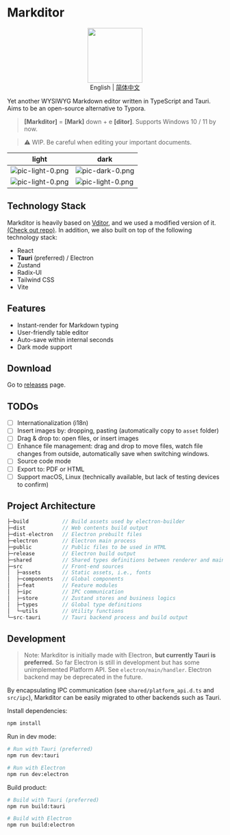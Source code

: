 # Markditor

<p align="center" style="margin-bottom:10px">
  <img src="./assets/logo.png" width="128px" />
  <br>
  English | <a href="./README.zh-CN.md">简体中文</a>
</p>

Yet another WYSIWYG Markdown editor written in TypeScript and Tauri. Aims to be an open-source alternative to Typora.

> **[Markditor]** = **[Mark]** down + e **[ditor]**.
> Supports Windows 10 / 11 by now.

> ⚠️ WIP. Be careful when editing your important documents.


| light                                      | dark                                      |
| ------------------------------------------ | ----------------------------------------- |
| ![pic-light-0.png](assets/pic-light-0.png) | ![pic-dark-0.png](assets/pic-dark-0.png)  |
| ![pic-light-0.png](assets/pic-light-1.png) | ![pic-light-0.png](assets/pic-dark-1.png) |

## Technology Stack

Markditor is heavily based on [Vditor](https://github.com/Vanessa219/vditor), and we used a modified version of it. [(Check out repo)](https://github.com/greyovo/vditor). In addition, we also built on top of the following technology stack:

- React
- **Tauri** (preferred) / Electron
- Zustand
- Radix-UI
- Tailwind CSS
- Vite

## Features

- Instant-render for Markdown typing
- User-friendly table editor
- Auto-save within internal seconds
- Dark mode support

## Download

Go to [releases](https://github.com/greyovo/MarkditorApp/releases) page.

## TODOs

- [ ]  Internationalization (i18n)
- [ ]  Insert images by: dropping, pasting (automatically copy to `asset` folder)
- [ ]  Drag & drop to: open files, or insert images
- [ ]  Enhance file management: drag and drop to move files, watch file changes from outside, automatically save when switching windows.
- [ ]  Source code mode
- [ ]  Export to: PDF or HTML
- [ ]  Support macOS, Linux (technically available, but lack of testing devices to confirm)

## Project Architecture

```js
├─build           // Build assets used by electron-builder
├─dist            // Web contents build output
├─dist-electron   // Electron prebuilt files
├─electron        // Electron main process
├─public          // Public files to be used in HTML
├─release         // Electron build output
├─shared          // Shared types definitions between renderer and main processes
├─src             // Front-end sources
│  ├─assets       // Static assets, i.e., fonts
│  ├─components   // Global components
│  ├─feat         // Feature modules
│  ├─ipc          // IPC communication
│  ├─store        // Zustand stores and business logics
│  ├─types        // Global type definitions
│  └─utils        // Utility functions
└─src-tauri       // Tauri backend process and build output
```

## Development

> Note: Markditor is initially made with Electron, **but currently Tauri is preferred.** So far Electron is still in development but has some unimplemented Platform API. See `electron/main/handler`. Electron backend may be deprecated in the future.

By encapsulating IPC communication (see `shared/platform_api.d.ts` and `src/ipc`), Markditor can be easily migrated to other backends such as Tauri.

Install dependencies:

```bash
npm install
```

Run in dev mode:

```bash
# Run with Tauri (preferred)
npm run dev:tauri

# Run with Electron
npm run dev:electron
```

Build product:

```bash
# Build with Tauri (preferred)
npm run build:tauri

# Build with Electron
npm run build:electron
```
